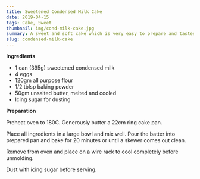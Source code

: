 ```yaml
---
title: Sweetened Condensed Milk Cake
date: 2019-04-15
tags: Cake, Sweet
thumbnail: img/cond-milk-cake.jpg
summary: A sweet and soft cake which is very easy to prepare and tastes great with a cup of tea.
slug: condensed-milk-cake
---
```


__Ingredients__

+ 1 can (395g) sweetened condensed milk
+ 4 eggs
+ 120gm all purpose flour
+ 1/2 tblsp baking powder
+ 50gm unsalted butter, melted and cooled
+ Icing sugar for dusting

__Preparation__
 
Preheat oven to 180C. Generously butter a 22cm ring cake pan.

Place all ingredients in a large bowl and mix well. Pour the batter into prepared pan and bake for 20 minutes or until a skewer comes out clean.

Remove from oven and place on a wire rack to cool completely before unmolding.

Dust with icing sugar before serving.